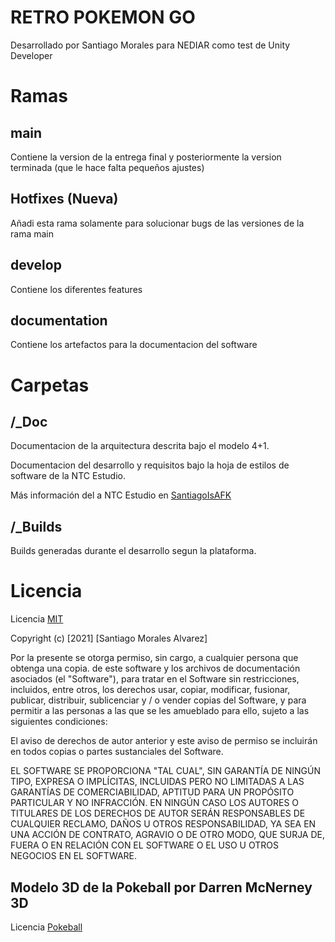 # RETRO POKEMON GO
Desarrollado por Santiago Morales para NEDIAR como test de Unity Developer

# Ramas

## main
Contiene la version de la entrega final y posteriormente la version terminada (que le hace falta pequeños ajustes)

## Hotfixes (Nueva)
Añadi esta rama solamente para solucionar bugs de las versiones de la rama main

## develop
Contiene los diferentes features

## documentation
Contiene los artefactos para la documentacion del software

# Carpetas

## /_Doc

Documentacion de la arquitectura descrita bajo el modelo 4+1.

Documentacion del desarrollo y requisitos bajo la hoja de estilos de software de la NTC Estudio.

Más información del a NTC Estudio en [SantiagoIsAFK](https://santiagoisafk.wordpress.com/)

## /_Builds

Builds generadas durante el desarrollo segun la plataforma.

# Licencia

Licencia [MIT](https://choosealicense.com/licenses/mit/)

Copyright (c) [2021] [Santiago Morales Alvarez]

Por la presente se otorga permiso, sin cargo, a cualquier persona que obtenga una copia.
de este software y los archivos de documentación asociados (el "Software"), para tratar
en el Software sin restricciones, incluidos, entre otros, los derechos
usar, copiar, modificar, fusionar, publicar, distribuir, sublicenciar y / o vender
copias del Software, y para permitir a las personas a las que se les
amueblado para ello, sujeto a las siguientes condiciones:

El aviso de derechos de autor anterior y este aviso de permiso se incluirán en todos
copias o partes sustanciales del Software.

EL SOFTWARE SE PROPORCIONA "TAL CUAL", SIN GARANTÍA DE NINGÚN TIPO, EXPRESA O
IMPLÍCITAS, INCLUIDAS PERO NO LIMITADAS A LAS GARANTÍAS DE COMERCIABILIDAD,
APTITUD PARA UN PROPÓSITO PARTICULAR Y NO INFRACCIÓN. EN NINGÚN CASO
LOS AUTORES O TITULARES DE LOS DERECHOS DE AUTOR SERÁN RESPONSABLES DE CUALQUIER RECLAMO, DAÑOS U OTROS
RESPONSABILIDAD, YA SEA EN UNA ACCIÓN DE CONTRATO, AGRAVIO O DE OTRO MODO, QUE SURJA DE,
FUERA O EN RELACIÓN CON EL SOFTWARE O EL USO U OTROS NEGOCIOS EN EL SOFTWARE.

## Modelo 3D de la Pokeball por Darren McNerney 3D
Licencia [Pokeball](https://sketchfab.com/3d-models/pokeball-0449a18a7dcc49d288263f64befa459f)

